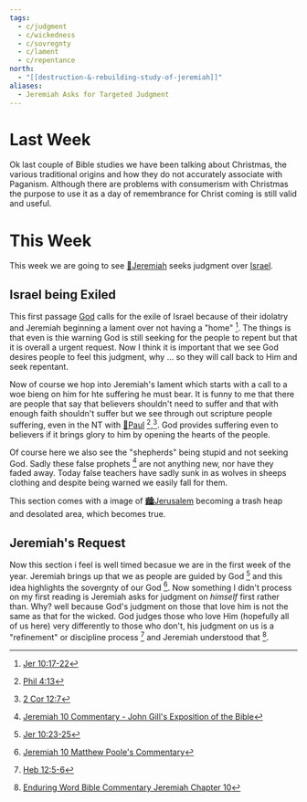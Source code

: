 ```yaml
---
tags:
  - c/judgment
  - c/wickedness
  - c/sovregnty
  - c/lament
  - c/repentance
north:
  - "[[destruction-&-rebuilding-study-of-jeremiah]]"
aliases:
  - Jeremiah Asks for Targeted Judgment
---
```

# Last Week
Ok last couple of Bible studies we have been talking about Christmas, the various traditional origins and how they do not  accurately associate with Paganism. Although there are problems with consumerism with Christmas the purpose to use it as a day of remembrance for Christ coming is still valid and useful.

# This Week
[^guzik]: [Study Guide for Jeremiah 10 by David Guzik](https://www.blueletterbible.org/comm/guzik_david/study-guide/jeremiah/jeremiah-10.cfm)
[^garner-howes]: [Jeremiah 10 - Garner-Howes Baptist Commentary - Bible Commentaries - StudyLight.org](https://www.studylight.org/commentaries/eng/ghb/jeremiah-10.html)
[^matthew-poole]: [Jeremiah 10 Matthew Poole's Commentary](https://biblehub.com/commentaries/poole/jeremiah/10.htm)
[^ellicott]: [Jeremiah 10 Ellicott's Commentary for English Readers](https://biblehub.com/commentaries/ellicott/jeremiah/10.htm)
[^john-gill]: [Jeremiah 10 Commentary - John Gill's Exposition of the Bible](https://www.biblestudytools.com/commentaries/gills-exposition-of-the-bible/jeremiah-10/)
[^matthew-henry]: [Jeremiah 10 Commentary - Matthew Henry Commentary on the Whole Bible (Complete)](https://www.biblestudytools.com/commentaries/matthew-henry-complete/jeremiah/10.html)
[^enduring-word]: [Enduring Word Bible Commentary Jeremiah Chapter 10](https://enduringword.com/bible-commentary/jeremiah-10/)
[^m1]: [Jer 10:17-22](Jer%2010.md)
[^m2]: [Jer 10:23-25](Jer%2010.md)

This week we are going to see [🧑Jeremiah](%F0%9F%A7%91Jeremiah.md) seeks judgment over [Israel](%F0%9F%8F%99%EF%B8%8F%F0%9F%8F%99%EF%B8%8FNation%20of%20Israel.md). 

## Israel being Exiled
This first passage [God](God.md) calls for the exile of Israel because of their idolatry and Jeremiah beginning a lament over not having a "home" [^m1]. The things is that even is thie warning God is still seeking for the people to repent but that it is overall a urgent request. Now I think it is important that we see God desires people to feel this judgment, why ... so they will call back to Him and seek repentant. 

Now of course we hop into Jeremiah's lament which starts with a call to a woe bieng on him for hte suffering he must bear. It is funny to me that there are people that say that believers shouldn't need to suffer and that with enough faith shouldn't suffer but we see through out scripture people suffering, even in the NT with [🧑Paul](%F0%9F%A7%91Paul.md) [^b1],[^b2]. God provides suffering even to believers if it brings glory to him by opening the hearts of the people.

Of course here we also see the "shepherds" being stupid and not seeking God. Sadly these false prophets [^john-gill] are not anything new, nor have they faded away. Today false teachers have sadly sunk in as wolves in sheeps clothing and despite being warned we easily fall for them.

This section comes with a image of [🏙️Jerusalem](%F0%9F%8F%99%EF%B8%8FJerusalem.md) becoming a trash heap and desolated area, which becomes true. 

[^b1]: [Phil 4:13](Phil%204.md)
[^b2]: [2 Cor 12:7](2%20Cor%2012.md)

## Jeremiah's Request
Now this section i feel is well timed becasue we are in the first week of the year. Jeremiah brings up that we as people are guided by God [^m2] and this idea highlights the sovergnty of our God [^matthew-poole]. Now something I didn't process on my first reading is Jeremiah asks for judgment on *himself* first rather than. Why? well because God's judgment on those that love him is not the same as that for the wicked. God judges those who love Him (hopefully all of us here) very differently to those who don't, his judgment on us is a "refinement" or discipline process [^b3] and Jeremiah understood that [^enduring-word]. 

[^b3]: [Heb 12:5-6](Heb%2012.md)